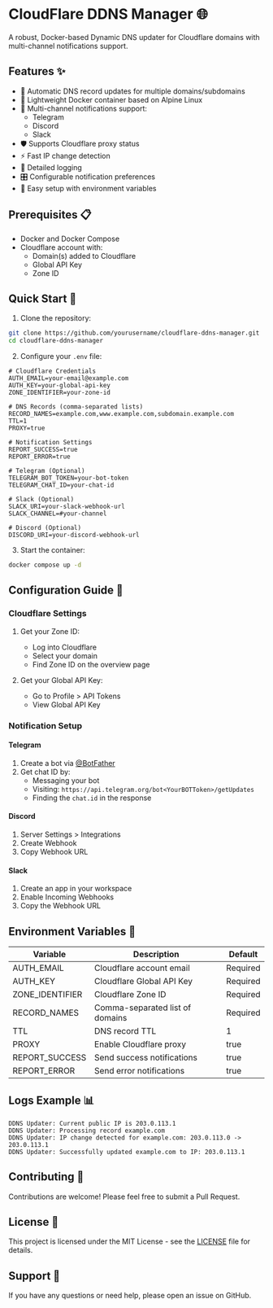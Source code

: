 # CloudFlare DDNS Manager 🌐

A robust, Docker-based Dynamic DNS updater for Cloudflare domains with multi-channel notifications support.

## Features ✨

- 🔄 Automatic DNS record updates for multiple domains/subdomains
- 🐳 Lightweight Docker container based on Alpine Linux
- 🔔 Multi-channel notifications support:
  - Telegram
  - Discord
  - Slack
- 🛡️ Supports Cloudflare proxy status
- ⚡ Fast IP change detection
- 📝 Detailed logging
- 🎛️ Configurable notification preferences
- 🔌 Easy setup with environment variables

## Prerequisites 📋

- Docker and Docker Compose
- Cloudflare account with:
  - Domain(s) added to Cloudflare
  - Global API Key
  - Zone ID

## Quick Start 🚀

1. Clone the repository:
```bash
git clone https://github.com/yourusername/cloudflare-ddns-manager.git
cd cloudflare-ddns-manager
```

2. Configure your `.env` file:
```env
# Cloudflare Credentials
AUTH_EMAIL=your-email@example.com
AUTH_KEY=your-global-api-key
ZONE_IDENTIFIER=your-zone-id

# DNS Records (comma-separated lists)
RECORD_NAMES=example.com,www.example.com,subdomain.example.com
TTL=1
PROXY=true

# Notification Settings
REPORT_SUCCESS=true
REPORT_ERROR=true

# Telegram (Optional)
TELEGRAM_BOT_TOKEN=your-bot-token
TELEGRAM_CHAT_ID=your-chat-id

# Slack (Optional)
SLACK_URI=your-slack-webhook-url
SLACK_CHANNEL=#your-channel

# Discord (Optional)
DISCORD_URI=your-discord-webhook-url
```

3. Start the container:
```bash
docker compose up -d
```

## Configuration Guide 📝

### Cloudflare Settings

1. Get your Zone ID:
   - Log into Cloudflare
   - Select your domain
   - Find Zone ID on the overview page

2. Get your Global API Key:
   - Go to Profile > API Tokens
   - View Global API Key

### Notification Setup

#### Telegram
1. Create a bot via [@BotFather](https://t.me/botfather)
2. Get chat ID by:
   - Messaging your bot
   - Visiting: `https://api.telegram.org/bot<YourBOTToken>/getUpdates`
   - Finding the `chat.id` in the response

#### Discord
1. Server Settings > Integrations
2. Create Webhook
3. Copy Webhook URL

#### Slack
1. Create an app in your workspace
2. Enable Incoming Webhooks
3. Copy the Webhook URL

## Environment Variables 🔧

| Variable | Description | Default |
|----------|-------------|---------|
| AUTH_EMAIL | Cloudflare account email | Required |
| AUTH_KEY | Cloudflare Global API Key | Required |
| ZONE_IDENTIFIER | Cloudflare Zone ID | Required |
| RECORD_NAMES | Comma-separated list of domains | Required |
| TTL | DNS record TTL | 1 |
| PROXY | Enable Cloudflare proxy | true |
| REPORT_SUCCESS | Send success notifications | true |
| REPORT_ERROR | Send error notifications | true |

## Logs Example 📊

```log
DDNS Updater: Current public IP is 203.0.113.1
DDNS Updater: Processing record example.com
DDNS Updater: IP change detected for example.com: 203.0.113.0 -> 203.0.113.1
DDNS Updater: Successfully updated example.com to IP: 203.0.113.1
```

## Contributing 🤝

Contributions are welcome! Please feel free to submit a Pull Request.

## License 📄

This project is licensed under the MIT License - see the [LICENSE](LICENSE) file for details.

## Support 💬

If you have any questions or need help, please open an issue on GitHub. 
